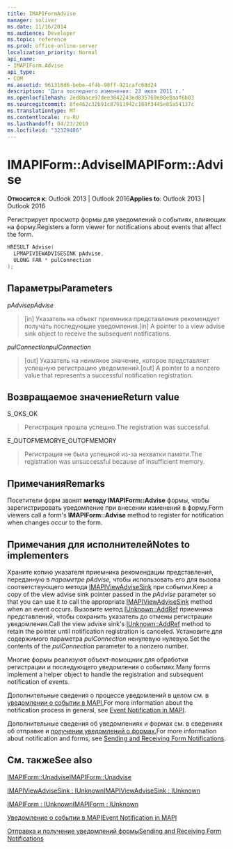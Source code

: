 ```yaml
---
title: IMAPIFormAdvise
manager: soliver
ms.date: 11/16/2014
ms.audience: Developer
ms.topic: reference
ms.prod: office-online-server
localization_priority: Normal
api_name:
- IMAPIForm.Advise
api_type:
- COM
ms.assetid: 961318d6-bebe-4f4b-98ff-921cafc68d24
description: 'Дата последнего изменения: 23 июля 2011 г.'
ms.openlocfilehash: 2ed8bace97dee3842243ed835769e80e8aaf6b03
ms.sourcegitcommit: 8fe462c32b91c87911942c188f3445e85a54137c
ms.translationtype: MT
ms.contentlocale: ru-RU
ms.lasthandoff: 04/23/2019
ms.locfileid: "32329486"
---
```

# <a name="imapiformadvise"></a><span data-ttu-id="72fda-103">IMAPIForm::Advise</span><span class="sxs-lookup"><span data-stu-id="72fda-103">IMAPIForm::Advise</span></span>

  
  
<span data-ttu-id="72fda-104">**Относится к**: Outlook 2013 | Outlook 2016</span><span class="sxs-lookup"><span data-stu-id="72fda-104">**Applies to**: Outlook 2013 | Outlook 2016</span></span> 
  
<span data-ttu-id="72fda-105">Регистрирует просмотр формы для уведомлений о событиях, влияющих на форму.</span><span class="sxs-lookup"><span data-stu-id="72fda-105">Registers a form viewer for notifications about events that affect the form.</span></span>
  
```cpp
HRESULT Advise(
  LPMAPIVIEWADVISESINK pAdvise,
  ULONG FAR * pulConnection
);
```

## <a name="parameters"></a><span data-ttu-id="72fda-106">Параметры</span><span class="sxs-lookup"><span data-stu-id="72fda-106">Parameters</span></span>

 <span data-ttu-id="72fda-107">_pAdvise_</span><span class="sxs-lookup"><span data-stu-id="72fda-107">_pAdvise_</span></span>
  
> <span data-ttu-id="72fda-108">[in] Указатель на объект приемника представления рекомендует получать последующие уведомления.</span><span class="sxs-lookup"><span data-stu-id="72fda-108">[in] A pointer to a view advise sink object to receive the subsequent notifications.</span></span> 
    
 <span data-ttu-id="72fda-109">_pulConnection_</span><span class="sxs-lookup"><span data-stu-id="72fda-109">_pulConnection_</span></span>
  
> <span data-ttu-id="72fda-110">[out] Указатель на неимякое значение, которое представляет успешную регистрацию уведомлений.</span><span class="sxs-lookup"><span data-stu-id="72fda-110">[out] A pointer to a nonzero value that represents a successful notification registration.</span></span>
    
## <a name="return-value"></a><span data-ttu-id="72fda-111">Возвращаемое значение</span><span class="sxs-lookup"><span data-stu-id="72fda-111">Return value</span></span>

<span data-ttu-id="72fda-112">S_OK</span><span class="sxs-lookup"><span data-stu-id="72fda-112">S_OK</span></span> 
  
> <span data-ttu-id="72fda-113">Регистрация прошла успешно.</span><span class="sxs-lookup"><span data-stu-id="72fda-113">The registration was successful.</span></span>
    
<span data-ttu-id="72fda-114">E_OUTOFMEMORY</span><span class="sxs-lookup"><span data-stu-id="72fda-114">E_OUTOFMEMORY</span></span> 
  
> <span data-ttu-id="72fda-115">Регистрация не была успешной из-за нехватки памяти.</span><span class="sxs-lookup"><span data-stu-id="72fda-115">The registration was unsuccessful because of insufficient memory.</span></span>
    
## <a name="remarks"></a><span data-ttu-id="72fda-116">Примечания</span><span class="sxs-lookup"><span data-stu-id="72fda-116">Remarks</span></span>

<span data-ttu-id="72fda-117">Посетители форм звонят **методу IMAPIForm::Advise** формы, чтобы зарегистрировать уведомление при внесении изменений в форму.</span><span class="sxs-lookup"><span data-stu-id="72fda-117">Form viewers call a form's **IMAPIForm::Advise** method to register for notification when changes occur to the form.</span></span> 
  
## <a name="notes-to-implementers"></a><span data-ttu-id="72fda-118">Примечания для исполнителей</span><span class="sxs-lookup"><span data-stu-id="72fda-118">Notes to implementers</span></span>

<span data-ttu-id="72fda-119">Храните копию указателя приемника рекомендации представления, переданную в  _параметре pAdvise,_ чтобы использовать его для вызова соответствующего метода [IMAPIViewAdviseSink](imapiviewadvisesinkiunknown.md) при событии.</span><span class="sxs-lookup"><span data-stu-id="72fda-119">Keep a copy of the view advise sink pointer passed in the  _pAdvise_ parameter so that you can use it to call the appropriate [IMAPIViewAdviseSink](imapiviewadvisesinkiunknown.md) method when an event occurs.</span></span> <span data-ttu-id="72fda-120">Вызовите метод [IUnknown::AddRef](https://msdn.microsoft.com/library/ms691379%28VS.85%29.aspx) приемника представлений, чтобы сохранить указатель до отмены регистрации уведомления.</span><span class="sxs-lookup"><span data-stu-id="72fda-120">Call the view advise sink's [IUnknown::AddRef](https://msdn.microsoft.com/library/ms691379%28VS.85%29.aspx) method to retain the pointer until notification registration is canceled.</span></span> <span data-ttu-id="72fda-121">Установите для содержимого параметра  _pulConnection_ ненулевую нулевую.</span><span class="sxs-lookup"><span data-stu-id="72fda-121">Set the contents of the  _pulConnection_ parameter to a nonzero number.</span></span> 
  
<span data-ttu-id="72fda-122">Многие формы реализуют объект-помощник для обработки регистрации и последующего уведомления о событиях.</span><span class="sxs-lookup"><span data-stu-id="72fda-122">Many forms implement a helper object to handle the registration and subsequent notification of events.</span></span> 
  
<span data-ttu-id="72fda-123">Дополнительные сведения о процессе уведомлений в целом см. в [уведомлении о событии в MAPI.](event-notification-in-mapi.md)</span><span class="sxs-lookup"><span data-stu-id="72fda-123">For more information about the notification process in general, see [Event Notification in MAPI](event-notification-in-mapi.md).</span></span> 
  
<span data-ttu-id="72fda-124">Дополнительные сведения об уведомлениях и формах см. в сведениях об отправке и [получении уведомлений о формах.](sending-and-receiving-form-notifications.md)</span><span class="sxs-lookup"><span data-stu-id="72fda-124">For more information about notification and forms, see [Sending and Receiving Form Notifications](sending-and-receiving-form-notifications.md).</span></span>
  
## <a name="see-also"></a><span data-ttu-id="72fda-125">См. также</span><span class="sxs-lookup"><span data-stu-id="72fda-125">See also</span></span>



[<span data-ttu-id="72fda-126">IMAPIForm::Unadvise</span><span class="sxs-lookup"><span data-stu-id="72fda-126">IMAPIForm::Unadvise</span></span>](imapiform-unadvise.md)
  
[<span data-ttu-id="72fda-127">IMAPIViewAdviseSink : IUnknown</span><span class="sxs-lookup"><span data-stu-id="72fda-127">IMAPIViewAdviseSink : IUnknown</span></span>](imapiviewadvisesinkiunknown.md)
  
[<span data-ttu-id="72fda-128">IMAPIForm : IUnknown</span><span class="sxs-lookup"><span data-stu-id="72fda-128">IMAPIForm : IUnknown</span></span>](imapiformiunknown.md)


[<span data-ttu-id="72fda-129">Уведомление о событии в MAPI</span><span class="sxs-lookup"><span data-stu-id="72fda-129">Event Notification in MAPI</span></span>](event-notification-in-mapi.md)
  
[<span data-ttu-id="72fda-130">Отправка и получение уведомлений формы</span><span class="sxs-lookup"><span data-stu-id="72fda-130">Sending and Receiving Form Notifications</span></span>](sending-and-receiving-form-notifications.md)

